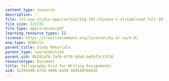 ```yaml
---
content_type: resource
description: ''
file: /ol-ocw-studio-app/courses/21g-107-chinese-i-streamlined-fall-2014/32295d96b73d4996e6581b9189766d1b_MIT21G_107F14_Calli.pdf
file_size: 121731
file_type: application/pdf
learning_resource_types: []
license: https://creativecommons.org/licenses/by-nc-sa/4.0/
ocw_type: OCWFile
parent_title: Study Materials
parent_type: CourseSection
parent_uid: 8b281a78-7af6-0ff6-b9ab-be5bf3c13f16
resourcetype: Document
title: Calligraphy Grid for Writing Assignments
uid: 32295d96-b73d-4996-e658-1b9189766d1b
---
```

